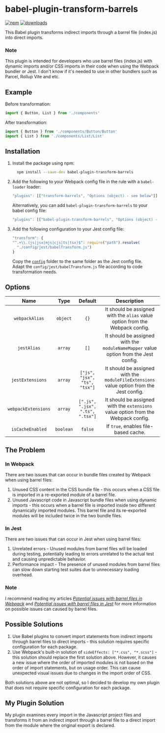 # babel-plugin-transform-barrels

[![npm](https://badgen.net/npm/v/babel-plugin-transform-barrels)](https://www.npmjs.com/package/babel-plugin-transform-barrels)
[![downloads](https://badgen.net/npm/dt/babel-plugin-transform-barrels)](https://www.npmjs.com/package/babel-plugin-transform-barrels)

This Babel plugin transforms indirect imports through a barrel file (index.js) into direct imports.

### Note
This plugin is intended for developers who use barrel files (index.js) with dynamic imports and/or CSS imports in their code when using the Webpack bundler or Jest. I don't know if it's needed to use in other bundlers such as Parcel, Rollup Vite and etc.

## Example

Before transformation:

```javascript
import { Button, List } from './components'
```

After transformation:

```javascript
import { Button } from './components/Button/Button'
import { List } from './components/List/List'
```


## Installation

1. Install the package using npm:

    ```bash
      npm install --save-dev babel-plugin-transform-barrels
    ```

2. Add the following to your Webpack config file in the rule with a `babel-loader` loader:

    ```javascript
    "plugins": [["transform-barrels", "Options (object) - see below"]]
    ```

   Alternatively, you can add `babel-plugin-transform-barrels` to your babel config file:

    ```javascript
    "plugins": [["babel-plugin-transform-barrels", "Options (object) - see below"]]
    ```

3. Add the following configuration to your Jest config file:

    ```javascript
    "transform": {
    "^.+\\.(js|jsx|mjs|cjs|ts|tsx)$": require("path").resolve(
      "./config/jest/babelTransform.js")
    }
    ```

   Copy the [`config`](config) folder to the same folder as the Jest config file.
   <br>
   Adapt the `config/jest/babelTransform.js` file according to code transformation needs.

## Options

|       **Name**      |  **Type** |            **Default**           |                                      **Description**                                     |
|:-------------------:|:---------:|:--------------------------------:|:----------------------------------------------------------------------------------------:|
|    `webpackAlias`   |  `object` |               `{}`               |       It should be assigned with the `alias` value option from the Webpack config.       |
|     `jestAlias`     |  `array`  |               `[]`               |   It should be assigned with the `moduleNameMapper` value option from the Jest config.   |
|   `jestExtensions`  |  `array`  |   `["js", "jsx", "ts", "tsx"]`   | It should be assigned with the `moduleFileExtensions` value option from the Jest config. |
| `webpackExtensions` |  `array`  | `[".js", ".jsx", ".ts", ".tsx"]` |     It should be assigned with the `extensions` value option from the Webpack config.    |
|   `isCacheEnabled`  | `boolean` |              `false`             |                           If `true`, enables file-based cache.                           |

## The Problem

### In Webpack
There are two issues that can occur in bundle files created by Webpack when using barrel files:
1. Unused CSS content in the CSS bundle file - this occurs when a CSS file is imported in a re-exported module of a barrel file.
2. Unused Javascript code in Javascript bundle files when using dynamic imports - this occurs when a barrel file is imported inside two different dynamically imported modules. This barrel file and its re-exported modules will be included twice in the two bundle files.

### In Jest
There are two issues that can occur in Jest when using barrel files:
1. Unrelated errors - Unused modules from barrel files will be loaded during testing, potentially leading to errors unrelated to the actual test and causing unpredictable behavior.
2. Performance impact - The presence of unused modules from barrel files can slow down starting test suites due to unnecessary loading overhead.

### Note
I recommend reading my articles [*Potential issues with barrel files in Webpack*](https://dev.to/fogel/potential-issues-with-barrel-files-in-webpack-4bf2) and [*Potential issues with barrel files in Jest*](https://dev.to/fogel/potential-issues-with-barrel-files-in-jest-1nkl) for more information on possible issues can caused by barrel files.

## Possible Solutions

1. Use Babel plugins to convert import statements from indirect imports through barrel files to direct imports - this solution requires specific configuration for each package.
2. Use Webpack's built-in solution of `sideEffects: ["*.css", "*.scss"]` - this solution should replace the first solution above. However, it causes a new issue where the order of imported modules is not based on the order of import statements, but on usage order. This can cause unexpected visual issues due to changes in the import order of CSS.

Both solutions above are not optimal, so I decided to develop my own plugin that does not require specific configuration for each package.

## My Plugin Solution
My plugin examines every import in the Javascript project files and transforms it from an indirect import through a barrel file to a direct import from the module where the original export is declared.

